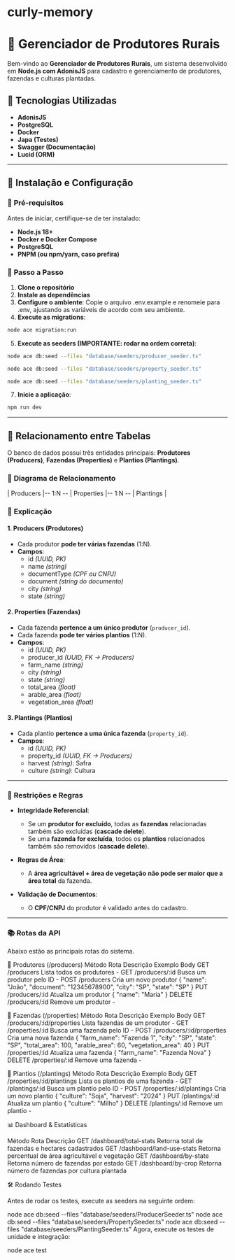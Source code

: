 # curly-memory
# 🌱 Gerenciador de Produtores Rurais

Bem-vindo ao **Gerenciador de Produtores Rurais**, um sistema desenvolvido em **Node.js com AdonisJS** para cadastro e gerenciamento de produtores, fazendas e culturas plantadas.

## 🚀 Tecnologias Utilizadas
- **AdonisJS**
- **PostgreSQL**
- **Docker**
- **Japa (Testes)**
- **Swagger (Documentação)**
- **Lucid (ORM)**

---

## 📌 **Instalação e Configuração**

### 🔹 **Pré-requisitos**
Antes de iniciar, certifique-se de ter instalado:
- **Node.js 18+**
- **Docker e Docker Compose**
- **PostgreSQL**
- **PNPM (ou npm/yarn, caso prefira)**

### 🔹 **Passo a Passo**
1. **Clone o repositório**
2. **Instale as dependências**
3. **Configure o ambiente**: Copie o arquivo .env.example e renomeie para .env, ajustando as variáveis de acordo com seu ambiente.
4. **Execute as migrations**: 
```sh
node ace migration:run
```
5. **Execute as seeders (IMPORTANTE: rodar na ordem correta)**:
```sh 
node ace db:seed --files "database/seeders/producer_seeder.ts"
```
```sh 
node ace db:seed --files "database/seeders/property_seeder.ts" 
```
```sh
node ace db:seed --files "database/seeders/planting_seeder.ts"
```
7. **Inicie a aplicação**: 
```sh 
npm run dev 
```

---

## 📖 **Relacionamento entre Tabelas**
O banco de dados possui três entidades principais: **Produtores (Producers)**, **Fazendas (Properties)** e **Plantios (Plantings)**.

### 🔹 **Diagrama de Relacionamento**
| Producers |-- 1:N -- | Properties |-- 1:N -- | Plantings |


### 🔹 **Explicação**
#### **1. Producers (Produtores)**
- Cada produtor **pode ter várias fazendas** (1:N).
- **Campos**: 
  - id *(UUID, PK)*
  - name *(string)*
  - documentType *(CPF ou CNPJ)*
  - document *(string do documento)*
  - city *(string)*
  - state *(string)*

#### **2. Properties (Fazendas)**
- Cada fazenda **pertence a um único produtor** (`producer_id`).
- Cada fazenda **pode ter vários plantios** (1:N).
- **Campos**: 
  - id *(UUID, PK)*
  - producer_id *(UUID, FK -> Producers)*
  - farm_name *(string)*
  - city *(string)*
  - state *(string)*
  - total_area *(float)*
  - arable_area *(float)*
  - vegetation_area *(float)*

#### **3. Plantings (Plantios)**
- Cada plantio **pertence a uma única fazenda** (`property_id`).
- **Campos**: 
  - id *(UUID, PK)*
  - property_id *(UUID, FK -> Producers)*
  - harvest *(string)*: Safra
  - culture *(string)*: Cultura

---

### 🔹 **Restrições e Regras**
- **Integridade Referencial**:  
  - Se um **produtor for excluído**, todas as **fazendas** relacionadas também são excluídas (**cascade delete**).
  - Se uma **fazenda for excluída**, todos os **plantios** relacionados também são removidos (**cascade delete**).

- **Regras de Área**:
  - A **área agricultável + área de vegetação** **não pode ser maior que a área total** da fazenda.

- **Validação de Documentos**:
  - O **CPF/CNPJ** do produtor é validado antes do cadastro.

---

### 📚 **Rotas da API**

Abaixo estão as principais rotas do sistema.

🔹 Produtores (/producers)
Método	Rota	Descrição	Exemplo Body
GET	/producers	Lista todos os produtores	-
GET	/producers/:id	Busca um produtor pelo ID	-
POST	/producers	Cria um novo produtor	{ "name": "João", "document": "12345678900", "city": "SP", "state": "SP" }
PUT	/producers/:id	Atualiza um produtor	{ "name": "Maria" }
DELETE	/producers/:id	Remove um produtor	-

🔹 Fazendas (/properties)
Método	Rota	Descrição	Exemplo Body
GET	/producers/:id/properties	Lista fazendas de um produtor	-
GET	/properties/:id	Busca uma fazenda pelo ID	-
POST	/producers/:id/properties	Cria uma nova fazenda	{ "farm_name": "Fazenda 1", "city": "SP", "state": "SP", "total_area": 100, "arable_area": 60, "vegetation_area": 40 }
PUT	/properties/:id	Atualiza uma fazenda	{ "farm_name": "Fazenda Nova" }
DELETE	/properties/:id	Remove uma fazenda	-

🔹 Plantios (/plantings)
Método	Rota	Descrição	Exemplo Body
GET	/properties/:id/plantings	Lista os plantios de uma fazenda	-
GET	/plantings/:id	Busca um plantio pelo ID	-
POST	/properties/:id/plantings	Cria um novo plantio	{ "culture": "Soja", "harvest": "2024" }
PUT	/plantings/:id	Atualiza um plantio	{ "culture": "Milho" }
DELETE	/plantings/:id	Remove um plantio	-

📊 Dashboard & Estatísticas

Método	Rota	Descrição
GET	/dashboard/total-stats	Retorna total de fazendas e hectares cadastrados
GET	/dashboard/land-use-stats	Retorna percentual de área agricultável e vegetação
GET	/dashboard/by-state	Retorna número de fazendas por estado
GET	/dashboard/by-crop	Retorna número de fazendas por cultura plantada

🛠 Rodando Testes

Antes de rodar os testes, execute as seeders na seguinte ordem:

node ace db:seed --files "database/seeders/ProducerSeeder.ts"
node ace db:seed --files "database/seeders/PropertySeeder.ts"
node ace db:seed --files "database/seeders/PlantingSeeder.ts"
Agora, execute os testes de unidade e integração:

node ace test
